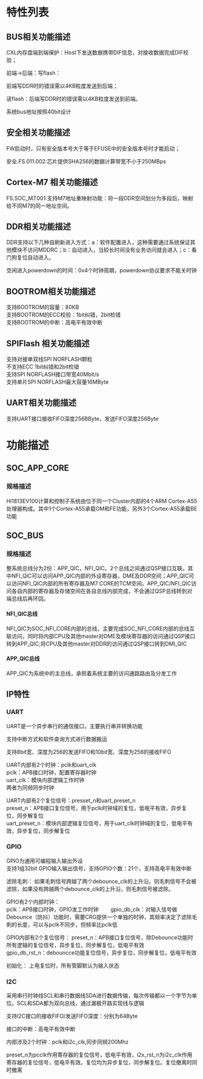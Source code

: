 # 特性列表
## BUS相关功能描述
CXL内存盘端到端保护：Host下发送数据携带DIF信息，对接收数据完成DIF校验；  

前端->后端：写flash：  

前端写DDR时的错误需以4KB粒度发送到后端；  

读flash：后端写DDR时的错误需以4KB粒度发送到前端。  

系统bus地址按照40bit设计

## 安全相关功能描述
FW启动时，只有安全版本号大于等于EFUSE中的安全版本号时才能启动；  

安全.FS.011.002:芯片提供SHA256的数据计算带宽不小于250MBps

## Cortex-M7 相关功能描述
FS.SOC_M7.001:支持M7地址重映射功能：将一段DDR空间划分为多段后，映射给不同M7的同一地址空间。  

## DDR相关功能描述
DDR支持以下几种自刷新进入方式：a：软件配置进入，这种需要通过系统保证其他模块不访问MDDRC；b：自动进入，当较长时间没有业务访问就会进入；c：看门狗复位自动进入。  

空闲进入powerdown的时间：0x4个时钟周期，powerdown协议要求不能关时钟

## BOOTROM相关功能描述
 支持BOOTROM的容量：80KB  
 支持BOOTROM的ECC校验：1bit纠错，2bit检错  
 支持BOOTROM的中断：高电平有效中断  
 
 ## SPIFlash 相关功能描述
 支持对接单双线SPI NORFLASH颗粒  
 不支持ECC 1bit纠错和2bit检错  
 支持SPI NORFLASH接口带宽40Mbit/s  
 支持单片SPI NORFLASH最大容量16MByte

## UART相关功能描述
支持UART接口接收FIFO深度256BByte，发送FIFO深度256Byte

# 功能描述
## SOC_APP_CORE
### 规格描述
Hi1813EV100计算和控制子系统由位于同一个Cluster内部的4个ARM Cortex-A55处理器构成。其中1个Cortex-A55承载OM和FE功能，另外3个Cortex-A55承载BE功能

## SOC_BUS
### 规格描述
整系统总线分为2份：APP_QIC，NFI_QIC。2个总线之间通过QSP接口互联。其中NFI_QIC可以访问APP_QIC内部的外设寄存器，DME及DDR空间；APP_QIC可以访问NFI_QIC内部的所有寄存器及M7 CORE的TCM空间。APP_QIC/NFI_QIC访问各自内部的寄存器及存储空间在各自总线内部完成，不会通过QSP总线转到对端总线后再环回。

#### NFI_QIC总线
NFI_QIC为SOC_NFI_CORE内部的总线，主要完成SOC_NFI_CORE内部的总线互联访问，同时将内部CPU及其他master对DME及模块寄存器的访问通过QSP接口转到APP_QIC;将CPU及其他master对DDR的访问通过QSP接口转到DMI_QIC

#### APP_QIC总线
APP_QIC为系统中的主总线，承担着系统主要的访问通路路由及分发工作


## IP特性
### UART
UART是一个异步串行的通信接口，主要执行串并转换功能　　

支持中断方式和软件查询方式进行数据搬运　　　　

支持8bit宽、深度为256的发送FIFO和10bit宽、深度为256的接收FIFO  

UART内部有2个时钟：pclk和uart_clk  
pclk：APB接口时钟，配置寄存器时钟  
uart_clk：模块内部逻辑工作时钟  
两者为同频同步时钟  

UART内部有2个复位信号：presset_n和uart_preset_n  
preset_n：APB接口复位信号，用于pclk时钟域的复位，低电平有效，异步复位，同步解复位  
uart_preset_n：模块内部逻辑复位信号，用于uart_clk时钟域的复位，低电平有效，异步复位，同步解复位  

### GPIO
GPIO为通用可编程输入输出外设  
支持1组32bit GPIO输入输出信号，支持GPIO个数：21个，支持高电平有效中断  

滤除毛刺：
如果毛刺信号跨越了两个debounce_clk的上升沿，则毛刺信号不会被滤除，如果没有跨越两个debounce_clk的上升沿，则毛刺信号被滤除。  

GPIO有2个内部时钟：  
pclk：APB接口时钟，GPIO发工作时钟　　
gpio_db_clk：对输入信号做Debounce（防抖）功能时，需要CRG提供一个单独的时钟，其频率决定了滤除毛刺的长度，可以与pclk不同步，但频率比pclk低  

GPIO内部有2个复位信号：
preset_n：APB接口复位信号，除Debounce功能时所有逻辑的复位信号，异步复位，同步解复位，低电平有效  
gpio_db_rst_n：debouncce功能复位信号，异步复位，同步解复位，低电平有效  

初始化： 上电复位时，所有管脚默认为输入状态  

### I2C
采用串行时钟线SCL和串行数据线SDA进行数据传输，每次传输都以一个字节为单位。SCL和SDA都为双向总线，通过漏极开路实现线与逻辑  

支持I2C接口的接收FIFO/发送FIFO深度：分别为64Byte  

接口的中断：高电平有效中断  

内部涉及2个时钟：pclk和i2c_clk,同步同频200Mhz  

preset_n为pcclk作用寄存器的复位信号，低电平有效，i2x_rst_n为i2c_clk作用寄存器的复位信号，低电平有效。复位均为异步复位，同步解复位。复位撤离时同时撤离
